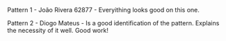 Pattern 1 - João Rivera 62877 - Everyithing looks good on this one.

Pattern 2 - Diogo Mateus - Is a good identification of the pattern. Explains the necessity of it well. Good work!

